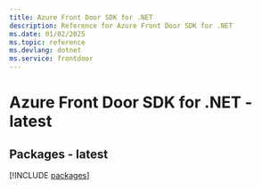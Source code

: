 ```yaml
---
title: Azure Front Door SDK for .NET
description: Reference for Azure Front Door SDK for .NET
ms.date: 01/02/2025
ms.topic: reference
ms.devlang: dotnet
ms.service: frontdoor
---
```

# Azure Front Door SDK for .NET - latest
## Packages - latest
[!INCLUDE [packages](front-door-index.md)]